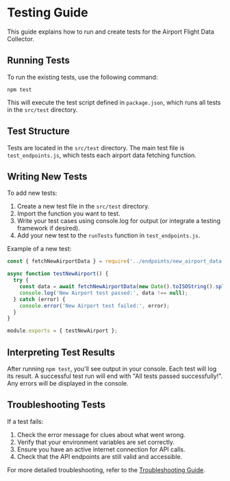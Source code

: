 # Testing Guide

This guide explains how to run and create tests for the Airport Flight Data Collector.

## Running Tests

To run the existing tests, use the following command:

```
npm test
```

This will execute the test script defined in `package.json`, which runs all tests in the `src/test` directory.

## Test Structure

Tests are located in the `src/test` directory. The main test file is `test_endpoints.js`, which tests each airport data fetching function.

## Writing New Tests

To add new tests:

1. Create a new test file in the `src/test` directory.
2. Import the function you want to test.
3. Write your test cases using console.log for output (or integrate a testing framework if desired).
4. Add your new test to the `runTests` function in `test_endpoints.js`.

Example of a new test:

```javascript
const { fetchNewAirportData } = require('../endpoints/new_airport_data');

async function testNewAirport() {
  try {
    const data = await fetchNewAirportData(new Date().toISOString().split('T')[0]);
    console.log('New Airport test passed:', data !== null);
  } catch (error) {
    console.error('New Airport test failed:', error);
  }
}

module.exports = { testNewAirport };
```

## Interpreting Test Results

After running `npm test`, you'll see output in your console. Each test will log its result. A successful test run will end with "All tests passed successfully!". Any errors will be displayed in the console.

## Troubleshooting Tests

If a test fails:

1. Check the error message for clues about what went wrong.
2. Verify that your environment variables are set correctly.
3. Ensure you have an active internet connection for API calls.
4. Check that the API endpoints are still valid and accessible.

For more detailed troubleshooting, refer to the [Troubleshooting Guide](troubleshooting.md).
